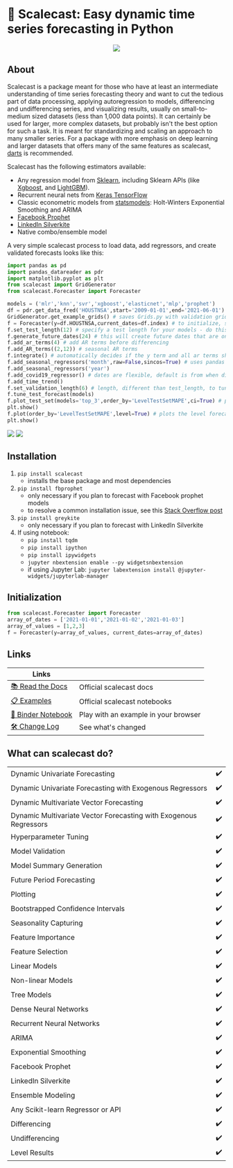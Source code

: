 # 🌄 Scalecast: Easy dynamic time series forecasting in Python

<p align="center">
  <img src="https://github.com/mikekeith52/scalecast/blob/main/assets/logo2.png" />
</p>

## About

Scalecast is a package meant for those who have at least an intermediate understanding of time series forecasting theory and want to cut the tedious part of data processing, applying autoregression to models, differencing and undifferencing series, and visualizing results, usually on small-to-medium sized datasets (less than 1,000 data points). It can certainly be used for larger, more complex datasets, but probably isn't the best option for such a task. It is meant for standardizing and scaling an approach to many smaller series. For a package with more emphasis on deep learning and larger datasets that offers many of the same features as scalecast, [darts](https://unit8co.github.io/darts/) is recommended.

Scalecast has the following estimators available: 
- Any regression model from [Sklearn](https://scikit-learn.org/stable/), including Sklearn APIs (like [Xgboost](https://xgboost.readthedocs.io/en/stable/), and [LightGBM](https://lightgbm.readthedocs.io/en/latest/)).
- Recurrent neural nets from [Keras TensorFlow](https://keras.io/)
- Classic econometric models from [statsmodels](https://www.statsmodels.org/stable/): Holt-Winters Exponential Smoothing and ARIMA
- [Facebook Prophet](https://facebook.github.io/prophet)
- [LinkedIn Silverkite](https://engineering.linkedin.com/blog/2021/greykite--a-flexible--intuitive--and-fast-forecasting-library)
- Native combo/ensemble model

A very simple scalecast process to load data, add regressors, and create validated forecasts looks like this:

```python
import pandas as pd
import pandas_datareader as pdr
import matplotlib.pyplot as plt
from scalecast import GridGenerator
from scalecast.Forecaster import Forecaster

models = ('mlr','knn','svr','xgboost','elasticnet','mlp','prophet')
df = pdr.get_data_fred('HOUSTNSA',start='2009-01-01',end='2021-06-01')
GridGenerator.get_example_grids() # saves Grids.py with validation grids for each model that can be used to tune the forecasts
f = Forecaster(y=df.HOUSTNSA,current_dates=df.index) # to initialize, specify y and current_dates (must be arrays of the same length)
f.set_test_length(12) # specify a test length for your models - do this before eda
f.generate_future_dates(24) # this will create future dates that are on the same interval as the current dates and it will also set the forecast length
f.add_ar_terms(4) # add AR terms before differencing
f.add_AR_terms((2,12)) # seasonal AR terms
f.integrate() # automatically decides if the y term and all ar terms should be differenced to make the series stationary
f.add_seasonal_regressors('month',raw=False,sincos=True) # uses pandas attributes: raw=True creates integers (default), sincos=True creates wave functions
f.add_seasonal_regressors('year')
f.add_covid19_regressor() # dates are flexible, default is from when disney world closed to when US CDC lifted mask recommendations
f.add_time_trend()
f.set_validation_length(6) # length, different than test_length, to tune the hyperparameters 
f.tune_test_forecast(models)
f.plot_test_set(models='top_3',order_by='LevelTestSetMAPE',ci=True) # plots the differenced test set with confidence intervals
plt.show()
f.plot(order_by='LevelTestSetMAPE',level=True) # plots the level forecast
plt.show()
```
![](https://github.com/mikekeith52/scalecast/blob/main/assets/main_forecast_test_set.png)
![](https://github.com/mikekeith52/scalecast/blob/main/assets/main_forecast.png)

## Installation
1. `pip install scalecast`  
    - installs the base package and most dependencies
2. `pip install fbprophet`
    - only necessary if you plan to forecast with Facebook prophet models
    - to resolve a common installation issue, see this [Stack Overflow post](https://stackoverflow.com/questions/49889404/fbprophet-installation-error-failed-building-wheel-for-fbprophet)
3. `pip install greykite`
    - only necessary if you plan to forecast with LinkedIn Silverkite
4. If using notebook:
    - `pip install tqdm`
    - `pip install ipython`
    - `pip install ipywidgets`
    - `jupyter nbextension enable --py widgetsnbextension`
    - if using Jupyter Lab: `jupyter labextension install @jupyter-widgets/jupyterlab-manager`

## Initialization
```python
from scalecast.Forecaster import Forecaster
array_of_dates = ['2021-01-01','2021-01-02','2021-01-03']
array_of_values = [1,2,3]
f = Forecaster(y=array_of_values, current_dates=array_of_dates)
```

## Links
|Links||
|----|----|
|[📚 Read the Docs](https://scalecast.readthedocs.io/en/latest/)|Official scalecast docs|
|[📋 Examples](https://scalecast-examples.readthedocs.io/en/latest/)|Official scalecast notebooks|
|[📓 Binder Notebook](https://mybinder.org/v2/gh/mikekeith52/housing_prices/HEAD?filepath=housing_prices.ipynb)|Play with an example in your browser|
|[🛠️ Change Log](https://scalecast.readthedocs.io/en/latest/change_log.html)|See what's changed|

## What can scalecast do?
|||
|---|---|
|Dynamic Univariate Forecasting|✔️|
|Dynamic Univariate Forecasting with Exogenous Regressors|✔️|
|Dynamic Multivariate Vector Forecasting|✔️|
|Dynamic Multivariate Vector Forecasting with Exogenous Regressors|✔️|
|Hyperparameter Tuning|✔️|
|Model Validation|✔️|
|Model Summary Generation|✔️|
|Future Period Forecasting|✔️|
|Plotting|✔️|
|Bootstrapped Confidence Intervals|✔️|
|Seasonality Capturing|✔️|
|Feature Importance|✔️|
|Feature Selection|✔️|
|Linear Models|✔️|
|Non-linear Models|✔️|
|Tree Models|✔️|
|Dense Neural Networks|✔️|
|Recurrent Neural Networks|✔️|
|ARIMA|✔️|
|Exponential Smoothing|✔️|
|Facebook Prophet|✔️|
|LinkedIn Silverkite|✔️|
|Ensemble Modeling|✔️|
|Any Scikit-learn Regressor or API|✔️|
|Differencing|✔️|
|Undifferencing|✔️|
|Level Results|✔️| 
